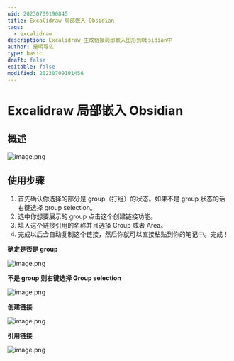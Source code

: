 ```yaml
---
uid: 20230709190845
title: Excalidraw 局部嵌入 Obsidian
tags:
  - excalidraw
description: Excalidraw 生成链接局部嵌入图形到Obsidian中
author: 是明导么
type: basic
draft: false
editable: false
modified: 20230709191456
---
```


# Excalidraw 局部嵌入 Obsidian

## 概述

![image.png](https://cdn.pkmer.cn/images/202307091911895.png!pkmer)

## 使用步骤

1. 首先确认你选择的部分是 group（打组）的状态。如果不是 group 状态的话右键选择 group selection。
2. 选中你想要展示的 group 点击这个创建链接功能。
3. 填入这个链接引用的名称并且选择 Group 或者 Area。
4. 完成以后会自动复制这个链接，然后你就可以直接粘贴到你的笔记中。完成！

**确定是否是 group**

![image.png](https://cdn.pkmer.cn/images/202307091911778.png!pkmer)

**不是 group 则右键选择 Group selection**

![image.png](https://cdn.pkmer.cn/images/202307091912808.png!pkmer)

**创建链接**

![image.png](https://cdn.pkmer.cn/images/202307091913982.png!pkmer)

**引用链接**

![image.png](https://cdn.pkmer.cn/images/202307091913702.png!pkmer)
